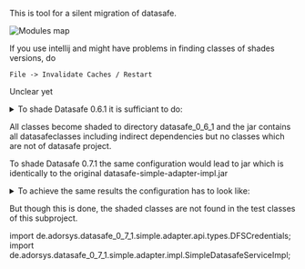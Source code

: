 This is tool for a silent migration of datasafe.

![Modules map](http://www.plantuml.com/plantuml/proxy?src=https://raw.githubusercontent.com/adorsys/datasafe-migration/develop/docs/diagrams/silent-migration.puml&fmt=svg&vvv=1&sanitize=true)


If you use intellij and might have problems in finding classes of shades versions, do
```
File -> Invalidate Caches / Restart
``` 

Unclear yet
<details>
    <summary>To shade Datasafe 0.6.1 it is sufficiant to do:</summary>

```
            <plugin>
                <groupId>org.apache.maven.plugins</groupId>
                <artifactId>maven-shade-plugin</artifactId>
                <version>3.2.1</version>
                <executions>
                    <execution>
                        <phase>package</phase>
                        <goals>
                            <goal>shade</goal>
                        </goals>
                        <configuration>
                            <minimizeJar>false</minimizeJar>
                            <keepDependenciesWithProvidedScope>false</keepDependenciesWithProvidedScope>
                            <createDependencyReducedPom>false</createDependencyReducedPom>
                            <createSourcesJar>false</createSourcesJar>

                            <artifactSet>
                                <includes>
                                    <include>de.adorsys:datasafe-simple-adapter-impl</include>
                                </includes>
                            </artifactSet>
                        </configuration>
                    </execution>
                </executions>
            </plugin>
```
</details>

All classes become shaded to directory datasafe_0_6_1 and the jar 
contains all datasafeclasses including indirect dependencies but no classes which are not
of datasafe project.

To shade Datasafe 0.7.1 the same configuration would lead to jar which is identically to the original
datasafe-simple-adapter-impl.jar

<details>
    <summary>To achieve the same results the configuration has to look like:</summary>

```    
            <plugin>
                <groupId>org.apache.maven.plugins</groupId>
                <artifactId>maven-shade-plugin</artifactId>
                <version>3.2.1</version>
                <executions>
                    <execution>
                        <phase>package</phase>
                        <goals>
                            <goal>shade</goal>
                        </goals>
                        <configuration>
                            <minimizeJar>false</minimizeJar>
                            <keepDependenciesWithProvidedScope>false</keepDependenciesWithProvidedScope>
                            <createDependencyReducedPom>false</createDependencyReducedPom>
                            <createSourcesJar>false</createSourcesJar>

                            <artifactSet>
                                <includes>
                                    <include>de.adorsys:datasafe-simple-adapter-impl</include>
                                    <include>de.adorsys:datasafe-simple-adapter-api</include>
                                    <include>de.adorsys:datasafe-encryption-api</include>
                                    <include>de.adorsys:datasafe-business</include>
                                    <include>de.adorsys:datasafe-directory-api</include>
                                    <include>de.adorsys:datasafe-inbox-api</include>
                                    <include>de.adorsys:datasafe-privatestore-api</include>
                                    <include>de.adorsys:datasafe-storage-api</include>
                                    <include>de.adorsys:datasafe-types-api</include>
                                    <include>de.adorsys:datasafe-directory-impl</include>
                                    <include>de.adorsys:datasafe-encryption-impl</include>
                                    <include>de.adorsys:datasafe-inbox-impl</include>
                                    <include>de.adorsys:datasafe-privatestore-impl</include>
                                    <include>de.adorsys:datasafe-metainfo-version-api</include>
                                    <include>de.adorsys:datasafe-metainfo-version-impl</include>
                                    <include>de.adorsys:datasafe-storage-impl-s3</include>
                                    <include>de.adorsys:datasafe-storage-impl-fs</include>
                                </includes>
                            </artifactSet>

                            <relocations>
                                <relocation>
                                    <pattern>de.adorsys.datasafe</pattern>
                                    <shadedPattern>de.adorsys.datasafe_0_7_1</shadedPattern>
                                </relocation>
                            </relocations>

                        </configuration>
                    </execution>
                </executions>
            </plugin>
```   
</details>

But though this is done, the shaded classes are not found in the test classes of this subproject.

 import de.adorsys.datasafe_0_7_1.simple.adapter.api.types.DFSCredentials;
 import de.adorsys.datasafe_0_7_1.simple.adapter.impl.SimpleDatasafeServiceImpl;

